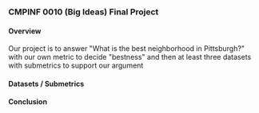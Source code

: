 ### CMPINF 0010 (Big Ideas) Final Project

#### Overview
Our project is to answer "What is the best neighborhood in Pittsburgh?" with our own metric to decide "bestness" and then at least three datasets with submetrics to support our argument

#### Datasets / Submetrics


#### Conclusion
